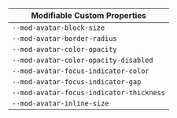 | Modifiable Custom Properties             |
| ---------------------------------------- |
| `--mod-avatar-block-size`                |
| `--mod-avatar-border-radius`             |
| `--mod-avatar-color-opacity`             |
| `--mod-avatar-color-opacity-disabled`    |
| `--mod-avatar-focus-indicator-color`     |
| `--mod-avatar-focus-indicator-gap`       |
| `--mod-avatar-focus-indicator-thickness` |
| `--mod-avatar-inline-size`               |
